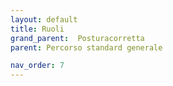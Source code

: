 ```yaml
---
layout: default
title: Ruoli
grand_parent:  Posturacorretta
parent: Percorso standard generale

nav_order: 7
---
```



